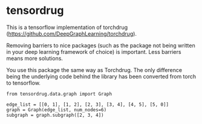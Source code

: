 # tensordrug
This is a tensorflow implementation of torchdrug (https://github.com/DeepGraphLearning/torchdrug). 

Removing barriers to nice packages (such as the package not being written in your deep learning framework of choice) is important. Less barriers means more solutions.

You use this package the same way as Torchdrug. The only difference being the underlying code behind the library has been converted from torch to tensorflow.

```
from tensordrug.data.graph import Graph

edge_list = [[0, 1], [1, 2], [2, 3], [3, 4], [4, 5], [5, 0]]
graph = Graph(edge_list, num_nodes=6)
subgraph = graph.subgraph([2, 3, 4])

```
